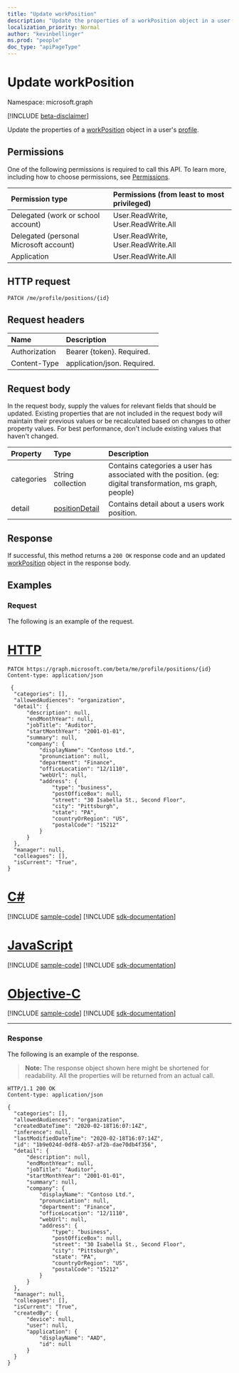 ```yaml
---
title: "Update workPosition"
description: "Update the properties of a workPosition object in a user's profile."
localization_priority: Normal
author: "kevinbellinger"
ms.prod: "people"
doc_type: "apiPageType"
---
```


# Update workPosition

Namespace: microsoft.graph

[!INCLUDE [beta-disclaimer](../../includes/beta-disclaimer.md)]

Update the properties of a [workPosition](../resources/workposition.md) object in a user's [profile](../resources/profile.md).

## Permissions

One of the following permissions is required to call this API. To learn more, including how to choose permissions, see [Permissions](/graph/permissions-reference).

| Permission type                        | Permissions (from least to most privileged) |
|:---------------------------------------|:--------------------------------------------|
| Delegated (work or school account)     | User.ReadWrite, User.ReadWrite.All          |
| Delegated (personal Microsoft account) | User.ReadWrite, User.ReadWrite.All          |
| Application                            | User.ReadWrite.All                          |

## HTTP request

<!-- { "blockType": "ignored" } -->

```http
PATCH /me/profile/positions/{id}
```

## Request headers

| Name           |Description                  |
|:---------------|:----------------------------|
| Authorization  | Bearer {token}. Required.   |
| Content-Type   | application/json. Required. |

## Request body

In the request body, supply the values for relevant fields that should be updated. Existing properties that are not included in the request body will maintain their previous values or be recalculated based on changes to other property values. For best performance, don't include existing values that haven't changed.

| Property     | Type                                        | Description                                                                                                 |
|:-------------|:--------------------------------------------|:------------------------------------------------------------------------------------------------------------|
|categories|String collection                                | Contains categories a user has associated with the position. (eg: digital transformation, ms graph, people) |
|detail    |[positionDetail](../resources/positiondetail.md) | Contains detail about a users work position.                                                                |

## Response

If successful, this method returns a `200 OK` response code and an updated [workPosition](../resources/workposition.md) object in the response body.

## Examples

### Request

The following is an example of the request.

# [HTTP](#tab/http)
<!-- {
  "blockType": "request",
  "name": "update_workposition"
}-->

```http
PATCH https://graph.microsoft.com/beta/me/profile/positions/{id}
Content-type: application/json

 {
  "categories": [],
  "allowedAudiences": "organization",
  "detail": {
      "description": null,
      "endMonthYear": null,
      "jobTitle": "Auditor",
      "startMonthYear": "2001-01-01",
      "summary": null,
      "company": {
          "displayName": "Contoso Ltd.",
          "pronunciation": null,
          "department": "Finance",
          "officeLocation": "12/1110",
          "webUrl": null,
          "address": {
              "type": "business",
              "postOfficeBox": null,
              "street": "30 Isabella St., Second Floor",
              "city": "Pittsburgh",
              "state": "PA",
              "countryOrRegion": "US",
              "postalCode": "15212"
          }
      }
  },
  "manager": null,
  "colleagues": [],
  "isCurrent": "True",
}
```
# [C#](#tab/csharp)
[!INCLUDE [sample-code](../includes/snippets/csharp/update-workposition-csharp-snippets.md)]
[!INCLUDE [sdk-documentation](../includes/snippets/snippets-sdk-documentation-link.md)]

# [JavaScript](#tab/javascript)
[!INCLUDE [sample-code](../includes/snippets/javascript/update-workposition-javascript-snippets.md)]
[!INCLUDE [sdk-documentation](../includes/snippets/snippets-sdk-documentation-link.md)]

# [Objective-C](#tab/objc)
[!INCLUDE [sample-code](../includes/snippets/objc/update-workposition-objc-snippets.md)]
[!INCLUDE [sdk-documentation](../includes/snippets/snippets-sdk-documentation-link.md)]

---

### Response

The following is an example of the response.

> **Note:** The response object shown here might be shortened for readability. All the properties will be returned from an actual call.

<!-- {
  "blockType": "response",
  "truncated": true,
  "@odata.type": "microsoft.graph.workPosition",
  "baseType": "microsoft.graph.itemfacet",
  "keyProperty": "id"
} -->

```http
HTTP/1.1 200 OK
Content-type: application/json

{
  "categories": [],
  "allowedAudiences": "organization",
  "createdDateTime": "2020-02-18T16:07:14Z",
  "inference": null,
  "lastModifiedDateTime": "2020-02-18T16:07:14Z",
  "id": "1b9e024d-0df8-4b57-af2b-dae70db4f356",
  "detail": {
      "description": null,
      "endMonthYear": null,
      "jobTitle": "Auditor",
      "startMonthYear": "2001-01-01",
      "summary": null,
      "company": {
          "displayName": "Contoso Ltd.",
          "pronunciation": null,
          "department": "Finance",
          "officeLocation": "12/1110",
          "webUrl": null,
          "address": {
              "type": "business",
              "postOfficeBox": null,
              "street": "30 Isabella St., Second Floor",
              "city": "Pittsburgh",
              "state": "PA",
              "countryOrRegion": "US",
              "postalCode": "15212"
          }
      }
  },
  "manager": null,
  "colleagues": [],
  "isCurrent": "True",
  "createdBy": {
      "device": null,
      "user": null,
      "application": {
          "displayName": "AAD",
          "id": null
      }
  }
}
```

<!-- uuid: 16cd6b66-4b1a-43a1-adaf-3a886856ed98
2019-02-04 14:57:30 UTC -->
<!-- {
  "type": "#page.annotation",
  "description": "Update workposition",
  "keywords": "",
  "section": "documentation",
  "tocPath": ""
}-->
